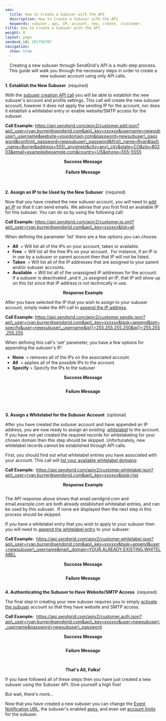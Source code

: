 ```yaml
---
seo:
  title: How to Create a Subuser with the API
  description: How to Create a Subuser with the API
  keywords: subuser, api, IP, account, new, create, /customer.
title: How to Create a Subuser with the API
weight: 0
layout: page
zendesk_id: 201750787
navigation:
  show: true
---
```


<center>Creating a new subuser through SendGrid's API is a multi-step process. This guide will walk you through the necessary steps in order to create a new subuser account using only API calls.</center>

**1. Establish the New Subuser&nbsp;** (required)

With the [subuser creation API call](http://sendgrid.com/docs/API_Reference/Customer_Subuser_API/subusers.html)&nbsp;you will be able to establish the new subuser's account and profile settings. This call will create the new subuser account, however it does not apply the sending IP for the account, nor does it establish a whitelabel entry or enable website/SMTP access for the subuser.   
  
**Call Example:** https://api.sendgrid.com/apiv2/customer.add.json?api\_user=ryan.burrer@sendgrid.com&api\_key=xxxxxx&username=newsubuser\_username&website=yourdomain.com&password=newsubuser\_password&confirm\_password=newsubuser\_password&first\_name=Ryan&last\_name=Burrer&address=555\_anystreet&city=any\_city&state=CO&zip=80203&email=example@example.com&country=US&phone=555-5555

<center>
<strong>Success Message<br></strong><img src="http://content.screencast.com/users/Ryan.Burrer/folders/Jing/media/5e355c42-487e-442a-bd2b-89c9d80dd7d0/00000094.png" alt=""><center><strong> <br>Failure Message<br></strong></center>
<img src="http://content.screencast.com/users/Ryan.Burrer/folders/Jing/media/d8482205-976f-4f82-ad3a-77503e867c2f/00000095.png" alt=""> <strong><span class="wysiwyg-font-size-medium"><br><br></span></strong>
</center>

**2. Assign an IP to be Used by the New Subuser** &nbsp;(required)   
  
Now that you have created the new subuser account, you will need to [add an IP](http://sendgrid.com/docs/API_Reference/Customer_Subuser_API/ip_management.html#-Subuser-IP-Assignment)&nbsp;so that it can send emails. We advise that you first find an available IP for this subuser. You can do so by using the following call:

**Call Example:** https://api.sendgrid.com/apiv2/customer.ip.xml?api\_user=ryan.burrer@sendgrid.com&api\_key=xxxxxx&list=all

When defining the parameter 'list' there are a few options you can choose:

- **All&nbsp;** = Will list all of the IPs on your account, taken or available.
- **Free&nbsp;** = Will list all the free IPs on your account. &nbsp;For instance, if an IP is in use by a subuser or parent account then that IP will not be listed.
- **Taken&nbsp;** = Will list all of the IP addresses that are assigned to your parent and/or subuser accounts.
- **Available&nbsp;** = Will list all of the unassigned IP addresses for the account. If a subuser is deactivated&nbsp;_and it&nbsp;_is assigned an IP, that IP will show up on this list since that IP address is not technically in use.
<center>
<strong>Response Example<br></strong><img src="http://content.screencast.com/users/Ryan.Burrer/folders/Jing/media/0dc1923b-fff9-4446-aff1-5dcab41929a4/00000096.png" alt="" align="middle">
</center>

After you have selected the IP that you wish to assign to your subuser account, simply make the API call to [append the IP address](http://sendgrid.com/docs/API_Reference/Customer_Subuser_API/ip_management.html#-Subuser-IP-Assignment).

**Call Example:** https://api.sendgrid.com/apiv2/customer.sendip.json?api\_user=ryan.burrer@sendgrid.com&api\_key=xxxxxx&task=append&set=specify&user=newsubuser\_username&ip[]=255.255.255.250&ip[]=255.255.255.255

When defining this call's 'set' parameter, you have a few options for appending the subuser's IP:

- **None&nbsp;** = removes all of the IPs on the associated account.
- **All&nbsp;** = applies all of the possible IPs to the account.
- **Specify** =&nbsp;Specify the IPs to the subuser
<center>
<strong>Success Message</strong>
<p class="wysiwyg-text-align-left"><img src="http://content.screencast.com/users/Ryan.Burrer/folders/Jing/media/5e355c42-487e-442a-bd2b-89c9d80dd7d0/00000094.png" alt="" align="middle"></p>
<strong>Failure Message</strong>
<p class="wysiwyg-text-align-left"><img src="http://content.screencast.com/users/Ryan.Burrer/folders/Jing/media/d8482205-976f-4f82-ad3a-77503e867c2f/00000095.png" alt="" align="middle"></p>
</center>

&nbsp;

**3. Assign a Whitelabel for the Subuser Account&nbsp;** (optional)

After you have created the subuser account and have appended an IP address, you are now ready to assign an _existing_&nbsp; [whitelabel](https://sendgrid.zendesk.com/hc/en-us/articles/200548228-All-You-Need-to-Know-About-Whitelabeling) to the account. If you have not yet created the required records for whitelabeling for your chosen domain then this step should be skipped. Unfortunately, new whitelabel records cannot be established through API calls.

First, you should find out what whitelabel entries you have associated with your account. This call will [list your available whitelabel domains](http://sendgrid.com/docs/API_Reference/Customer_Subuser_API/whitelabel.html#-List):

**Call Example:&nbsp;** https://api.sendgrid.com/apiv2/customer.whitelabel.json?api\_user=ryan.burrer@sendgrid.com&api\_key=xxxxxx&task=list

<center>
<strong>Response Example</strong>
<p class="wysiwyg-text-align-left"><img src="http://content.screencast.com/users/Ryan.Burrer/folders/Jing/media/9d491f57-d3c8-4376-a31d-a04b49590747/00000097.png" alt=""></p>
</center>

The&nbsp;API response above shows that email.sendgrid.com and email.example.com are both already established whitelabel entries, and can be used by this subuser. &nbsp;If none are displayed then the next step in this process should be skipped.

If you have a whitelabel entry that you wish to apply to your subuser then you will need to [append the whitelabel entry](http://sendgrid.com/docs/API_Reference/Customer_Subuser_API/whitelabel.html#-Append) to your subuser:

**Call Example:** &nbsp;https://api.sendgrid.com/apiv2/customer.whitelabel.json?api\_user=ryan.burrer@sendgrid.com&api\_key=xxxxxx&task=append&user=newsubuser\_username&mail\_domain=YOUR.ALREADY.EXISTING.WHITELABEL

<center>
<strong>Success Message</strong>
<p class="wysiwyg-text-align-left"><img src="http://content.screencast.com/users/Ryan.Burrer/folders/Jing/media/5e355c42-487e-442a-bd2b-89c9d80dd7d0/00000094.png" alt="" align="middle"></p>
<strong>Failure Message</strong>
<p><img src="http://content.screencast.com/users/Ryan.Burrer/folders/Jing/media/d8482205-976f-4f82-ad3a-77503e867c2f/00000095.png" alt=""></p>
</center>

**4. Authenticating the Subuser to Have Website/SMTP Access&nbsp;** (required)

The final step in creating your new subuser requires you to simply [activate the subuser](http://sendgrid.com/docs/API_Reference/Customer_Subuser_API/authenticate_a_subuser.html) account so that they have website and SMTP access.

**Call Example:** &nbsp;https://api.sendgrid.com/apiv2/customer.auth.json?api\_user=ryan.burrer@sendgrid.com&api\_key=xxxxxx&user=newsubuser\_username&password=newsubuser\_password

<center>
<strong>Success Message</strong>
<p><img src="http://content.screencast.com/users/Ryan.Burrer/folders/Jing/media/5e355c42-487e-442a-bd2b-89c9d80dd7d0/00000094.png" alt="" align="middle"></p>
<strong>Failure Message</strong>
<p><img src="http://content.screencast.com/users/Ryan.Burrer/folders/Jing/media/d8482205-976f-4f82-ad3a-77503e867c2f/00000095.png" alt=""></p>
</center>
<center>
<br><strong>That's All, Folks!</strong>
</center>

If you have followed all of these steps then you have just created a new subuser using the Subuser API. Give yourself a high five! &nbsp;

But wait, there's more... &nbsp;

Now that you have created a new subuser you can change the [Event Notification URL](http://sendgrid.com/docs/API_Reference/Customer_Subuser_API/event_notification_url.html), the subuser's enabled [apps](http://sendgrid.com/docs/API_Reference/Customer_Subuser_API/apps.html), and even set [account limits](http://sendgrid.com/docs/API_Reference/Customer_Subuser_API/account_limits.html) for the subuser. &nbsp;&nbsp;

<center>
<p> </p>
</center>

&nbsp;

